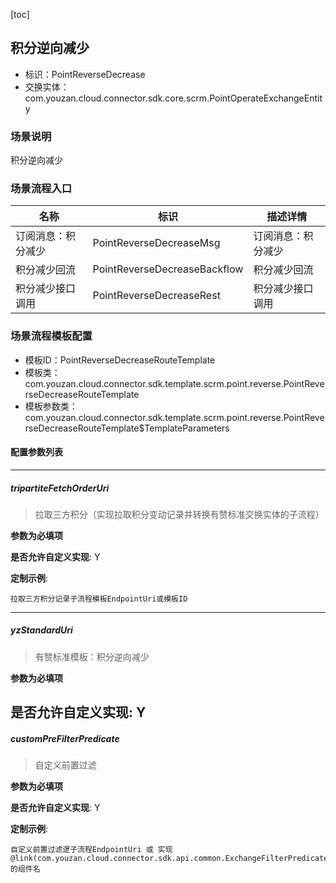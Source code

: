 [toc]

## 积分逆向减少
- 标识：PointReverseDecrease
- 交换实体：com.youzan.cloud.connector.sdk.core.scrm.PointOperateExchangeEntity
### 场景说明
积分逆向减少
### 场景流程入口

名称 | 标识 | 描述详情
---|---|---
订阅消息：积分减少 | PointReverseDecreaseMsg | 订阅消息：积分减少
积分减少回流 | PointReverseDecreaseBackflow | 积分减少回流
积分减少接口调用 | PointReverseDecreaseRest | 积分减少接口调用

### 场景流程模板配置
- 模板ID：PointReverseDecreaseRouteTemplate
- 模板类：com.youzan.cloud.connector.sdk.template.scrm.point.reverse.PointReverseDecreaseRouteTemplate
- 模板参数类：com.youzan.cloud.connector.sdk.template.scrm.point.reverse.PointReverseDecreaseRouteTemplate$TemplateParameters

#### 配置参数列表

---
##### tripartiteFetchOrderUri
> 拉取三方积分（实现拉取积分变动记录并转换有赞标准交换实体的子流程）

**参数为必填项**


**是否允许自定义实现**: Y

**定制示例**:
```
拉取三方积分记录子流程模板EndpointUri或模板ID
```
---
##### yzStandardUri
> 有赞标准模板：积分逆向减少

**参数为必填项**


**是否允许自定义实现**: Y
---
##### customPreFilterPredicate
> 自定义前置过滤

**参数为必填项**


**是否允许自定义实现**: Y

**定制示例**:
```
自定义前置过滤逻子流程EndpointUri 或 实现@link(com.youzan.cloud.connector.sdk.api.common.ExchangeFilterPredicate)的组件名
```

